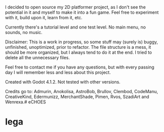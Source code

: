 I decided to open source my 2D platformer project, as I don't see the potential in it and myself to make it into a fun game. Feel free to experiment with it, build upon it, learn from it, etc.

Currently there's a tutorial level and one test level. No main menu, no sounds, no music.

Disclaimer: This is a work in progress, so some stuff may (surely is) buggy, unfinished, unoptimized, prior to refactor. The file structure is a mess, it should be more organized, but I always tend to do it at the end. I tried to delete all the unnecessary files.

Feel free to contact me if you have any questions, but with every passing day I will remember less and less about this project.

Created with Godot 4.1.2. Not tested with other versions.

Credits go to: Admurin, Anokolisa, AstroBob, Brullov, Clembod, CodeManu, CreativeKind, Edermunizz, MerchantShade, Pimen, Rvos, SzadiArt and Wenrexa.# eCHOES
# lega
